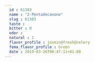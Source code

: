 ```yaml
---
  id : 61303
  name : "2-Pentadecanone"
  slug : 61303
  taste : 
  bitter : 0
  odor : 
  natural : 1
  flavor_profile : jasmin@fresh@celery
  fema_flavor_profile : Green
  date : 2019-03-26T08:47:11+01:00
---
```



